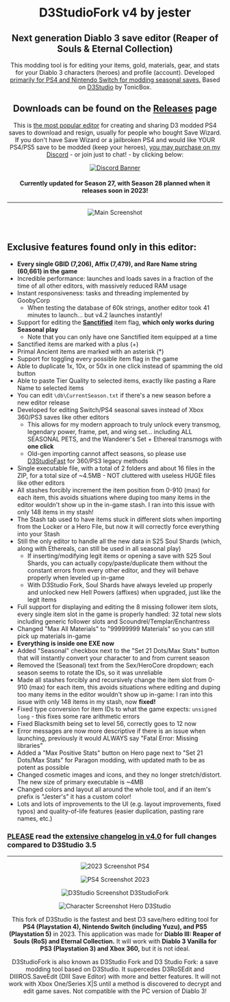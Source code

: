 <h1 align="center">
	D3StudioFork v4 by jester
</h1>

<h2 align="center">
	Next generation Diablo 3 save editor (Reaper of Souls & Eternal Collection)
</h2>

<p align="center">
	This modding tool is for editing your items, gold, materials, gear, and stats for your Diablo 3 characters (heroes) and profile (account). Developed <ins>primarily for PS4 and Nintendo Switch for modding seasonal saves.</ins> Based on <a href="https://github.com/Tonic-Box/D3Studio-Source">D3Studio</a> by TonicBox. </p>

<h2 align="center">
	Downloads can be found on the <a href="https://github.com/god-jester/D3StudioFork/releases">Releases</a> page
</h2>

<p align="center">
	This is <ins>the most popular editor</ins> for creating and sharing D3 modded PS4 saves to download and resign, usually for people who bought Save Wizard. If you don't have Save Wizard or a jailbroken PS4 and would like YOUR PS4/PS5 save to be modded (keep your heroes), <ins>you may purchase on my Discord</ins> - or join just to chat! - by clicking below:
</p>

<p align="center">
	<a href="https://jester.dev/discord">
		<img src="https://discordapp.com/api/guilds/879421301054386186/widget.png?style=banner3" alt="Discord Banner">
	</a>
</p>

<h4 align="center">
	Currently updated for Season 27, with Season 28 planned when it releases soon in 2023!
</h4>

<hr>

<p align="center">
	<img src="https://user-images.githubusercontent.com/90997402/212484729-d9221506-84f0-4c6f-9853-af4f5e9d3867.png" alt="Main Screenshot"> 
</p>

<br>

## Exclusive features found only in this editor:
- **Every single GBID (7,206), Affix (7,479), and Rare Name string (60,661) in the game**
- Incredible performance: launches and loads saves in a fraction of the time of all other editors, with massively reduced RAM usage
- Instant responsiveness: tasks and threading implemented by GoobyCorp
	- When testing the database of 60k strings, another editor took 41 minutes to launch... but v4.2 launches instantly!
- Support for editing the **<ins>Sanctified</ins>** item flag, **which only works during Seasonal play**
	- Note that you can only have one Sanctified item equipped at a time
- Sanctified items are marked with a plus (+)
- Primal Ancient items are marked with an asterisk (*)
- Support for toggling every possible item flag in the game 
- Able to duplicate 1x, 10x, or 50x in one click instead of spamming the old button
- Able to paste Tier Quality to selected items, exactly like pasting a Rare Name to selected items
- You can edit `\db\CurrentSeason.txt` if there's a new season before a new editor release
- Developed for editing Switch/PS4 seasonal saves instead of Xbox 360/PS3 saves like other editors
	- This allows for my modern approach to truly unlock every transmog, legendary power, frame, pet, and wing set... including ALL SEASONAL PETS, and the Wanderer's Set + Ethereal transmogs with **one click**
	- Old-gen importing cannot affect seasons, so please use [D3StudioFast](https://github.com/god-jester/D3StudioFast/releases/latest) for 360/PS3 legacy methods
- Single executable file, with a total of 2 folders and about 16 files in the ZIP, for a total size of ~4.5MB - NOT cluttered with useless HUGE files like other editors
- All stashes forcibly increment the item position from 0-910 (max) for each item, this avoids situations where duping too many items in the editor wouldn't show up in the in-game stash. I ran into this issue with only 148 items in my stash!
- The Stash tab used to have items stuck in different slots when importing from the Locker or a Hero File, but now it will correctly force everything into your Stash
- Still the only editor to handle all the new data in S25 Soul Shards (which, along with Ethereals, can still be used in all seasonal play)
 	- If inserting/modifying legit items or opening a save with S25 Soul Shards, you can actually copy/paste/duplicate them without the constant errors from every other editor, and they will behave properly when leveled up in-game
 	- With D3Studio Fork, Soul Shards have always leveled up properly and unlocked new Hell Powers (affixes) when upgraded, just like the legit items
- Full support for displaying and editing the 8 missing follower item slots, every single item slot in the game is properly handled: 32 total new slots including generic follower slots and Scoundrel/Templar/Enchantress
- Changed "Max All Materials" to "99999999 Materials" so you can still pick up materials in-game
- **Everything is inside one EXE now**
- Added "Seasonal" checkbox next to the "Set 21 Dots/Max Stats" button that will instantly convert your character to and from current season
- Removed the (Seasonal) text from the Sex/HeroCore dropdown; each season seems to rotate the IDs, so it was unreliable
- Made all stashes forcibly and recursively change the item slot from 0-910 (max) for each item, this avoids situations where editing and duping too many items in the editor wouldn't show up in-game: I ran into this issue with only 148 items in my stash, now **fixed!**
- Fixed type conversion for item IDs to what the game expects: `unsigned long` - this fixes some rare arithmetic errors
- Fixed Blacksmith being set to level 56, correctly goes to 12 now
- Error messages are now more descriptive if there is an issue when launching, previously it would ALWAYS say "Fatal Error: Missing libraries"
- Added a "Max Positive Stats" button on Hero page next to "Set 21 Dots/Max Stats" for Paragon modding, with updated math to be as potent as possible
- Changed cosmetic images and icons, and they no longer stretch/distort. The new size of primary executable is ~4MB
- Changed colors and layout all around the whole tool, and if an item's prefix is "Jester's" it has a custom color!
- Lots and lots of improvements to the UI (e.g. layout improvements, fixed typos) and quality-of-life features (easier duplication, pasting rare names, etc.)


### **<ins>PLEASE</ins> read the [extensive changelog in v4.0](https://github.com/god-jester/D3StudioFork/releases/tag/v4.0.0)** for full changes compared to D3Studio 3.5

<hr>

<p align="center">
	<img src="https://user-images.githubusercontent.com/90997402/212484629-e22ae8af-002c-420f-ad59-2fad40959bf9.png" alt="2023 Screenshot PS4"> 
</p>

<p align="center">
	<img src="https://user-images.githubusercontent.com/90997402/212484693-3e253b21-3cdf-41e3-93b0-127415c81700.png" alt="PS4 Screenshot 2023"> 
</p>

<p align="center">
	<img src="https://user-images.githubusercontent.com/90997402/212484700-56ef3242-e690-4df3-bac6-22b68cae73da.png" alt="D3Studio Screenshot D3StudioFork"> 
</p>

<p align="center">
	<img src="https://user-images.githubusercontent.com/90997402/212484711-13ba67fa-9682-47e3-bc47-30acbaedaa5c.png" alt="Character Screenshot Hero D3Studio"> 
</p>
	
<p align="center">
	This fork of D3Studio is the fastest and best D3 save/hero editing tool for <b>PS4 (Playstation 4), Nintendo Switch (including Yuzu), and PS5 (Playstation 5)</b> in 2023. This application was made for <b>Diablo III: Reaper of Souls (RoS) and Eternal Collection.</b> It will work with <b>Diablo 3 Vanilla for PS3 (Playstation 3) and Xbox 360,</b> but it is not ideal. 
</p>

<p align="center"> 
	D3StudioFork is also known as D3Studio Fork and D3 Studio Fork: a save modding tool based on D3Studio. It supercedes D3RoSEdit and DIIIROS.SaveEdit (DIII Save Editor) with more and better features. It will not work with Xbox One/Series X|S until a method is discovered to decrypt and edit game saves. Not compatible with the PC version of Diablo 3!
</p>
